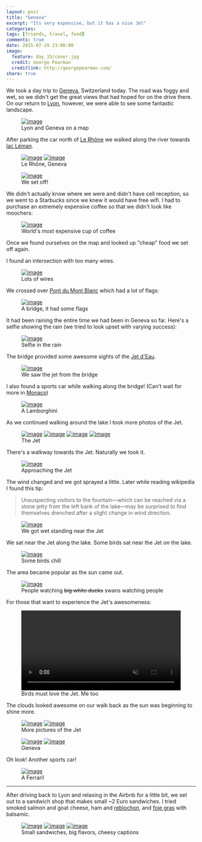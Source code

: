 ```yaml
---
layout: post
title: "Geneva"
excerpt: "Its very expensive, but it has a nice Jet"
categories: 
tags: [friends, travel, food]
comments: true
date: 2015-07-29 23:00:00
image:
  feature: day_15/cover.jpg
  credit: George Pearman
  creditlink: http://georgepearman.com/
share: true
---
```


We took a day trip to [Geneva](https://en.wikipedia.org/wiki/Geneva),
Switzerland today.  The road was foggy and wet, so we didn't get the great
views that had hoped for on the drive there.  On our
return to [Lyon](https://en.wikipedia.org/wiki/Lyon), however, we were able to see some fantastic landscape.

<figure class="full">
	<a href="{{site.url}}/images/day_15/map.png" title="Lyon and Geneva on a map"><img src="{{site.url}}/images/day_15/map.png" alt="image"></a>
    <figcaption>Lyon and Geneva on a map</figcaption>
</figure>

After parking the car north of [Le Rhône](https://en.wikipedia.org/wiki/Rhône)
we walked along the river towards [lac Léman](https://en.wikipedia.org/wiki/Lake_Geneva).

<figure class="full">
	<a href="{{site.url}}/images/day_15/1.jpg" title="Le Rhône, Geneva"><img src="{{site.url}}/images/day_15/1.jpg" alt="image"></a>
	<a href="{{site.url}}/images/day_15/2.jpg" title="Le Rhône, Geneva"><img src="{{site.url}}/images/day_15/2.jpg" alt="image"></a>
    <figcaption>Le Rhône, Geneva</figcaption>
</figure>

<figure class="full">
	<a href="{{site.url}}/images/day_15/3.jpg" title="We set off!"><img src="{{site.url}}/images/day_15/3.jpg" alt="image"></a>
    <figcaption>We set off!</figcaption>
</figure>

We didn't actually know where we were and didn't have cell reception, so we
went to a Starbucks since we knew it would have free wifi.  I had to purchase
an extremely expensive coffee so that we didn't look like moochers:

<figure class="full">
	<a href="{{site.url}}/images/day_15/4.jpg" title="World's most expensive cup of coffee"><img src="{{site.url}}/images/day_15/4.jpg" alt="image"></a>
    <figcaption>World's most expensive cup of coffee</figcaption>
</figure>

Once we found ourselves on the map and looked up "cheap" food we set off again.

I found an intersection with too many wires.

<figure class="full">
	<a href="{{site.url}}/images/day_15/5.jpg" title="Lots of wires"><img src="{{site.url}}/images/day_15/5.jpg" alt="image"></a>
    <figcaption>Lots of wires</figcaption>
</figure>

We crossed over [Pont du Mont Blanc](https://fr.wikipedia.org/wiki/Pont_du_Mont-Blanc_(Genève)) which had a lot of flags:

<figure class="full">
	<a href="{{site.url}}/images/day_15/6.jpg" title="A bridge, it had some flags"><img src="{{site.url}}/images/day_15/6.jpg" alt="image"></a>
    <figcaption>A bridge, it had some flags</figcaption>
</figure>

It had been raining the entire time we had been in Geneva so far.  Here's
a selfie showing the rain (we tried to look upset with varying success):

<figure class="full">
	<a href="{{site.url}}/images/day_15/8.jpg" title="Selfie in the rain"><img src="{{site.url}}/images/day_15/8.jpg" alt="image"></a>
    <figcaption>Selfie in the rain</figcaption>
</figure>

The bridge provided some awesome sights of the [Jet d'Eau](https://en.wikipedia.org/wiki/Jet_d%27Eau).

<figure class="full">
	<a href="{{site.url}}/images/day_15/9.jpg" title="We saw the jet from the bridge"><img src="{{site.url}}/images/day_15/9.jpg" alt="image"></a>
    <figcaption>We saw the jet from the bridge</figcaption>
</figure>

I also found a sports car while walking along the bridge! (Can't wait for more
in [Monaco](https://en.wikipedia.org/wiki/Monaco))

<figure class="full">
	<a href="{{site.url}}/images/day_15/10.jpg" title="A Lamborghini"><img src="{{site.url}}/images/day_15/10.jpg" alt="image"></a>
    <figcaption>A Lamborghini</figcaption>
</figure>

As we continued walking around the lake I took more photos of the Jet.

<figure class="full">
	<a href="{{site.url}}/images/day_15/11.jpg" title="The Jet"><img src="{{site.url}}/images/day_15/11.jpg" alt="image"></a>
	<a href="{{site.url}}/images/day_15/16.jpg" title="The Jet"><img src="{{site.url}}/images/day_15/16.jpg" alt="image"></a>
	<a href="{{site.url}}/images/day_15/17.jpg" title="The Jet"><img src="{{site.url}}/images/day_15/17.jpg" alt="image"></a>
	<a href="{{site.url}}/images/day_15/18.jpg" title="The Jet"><img src="{{site.url}}/images/day_15/18.jpg" alt="image"></a>
    <figcaption>The Jet</figcaption>
</figure>

There's a walkway towards the Jet.  Naturally we took it.

<figure class="full">
	<a href="{{site.url}}/images/day_15/19.jpg" title="Approaching the Jet"><img src="{{site.url}}/images/day_15/19.jpg" alt="image"></a>
    <figcaption>Approaching the Jet</figcaption>
</figure>

The wind changed and we got sprayed a little.  Later while reading wikipedia
I found this tip:

>Unsuspecting visitors to the fountain—which can be reached via a stone jetty from the left bank of the lake—may be surprised to find themselves drenched after a slight change in wind direction.

<figure class="full">
	<a href="{{site.url}}/images/day_15/22.jpg" title="We got wet standing near the Jet"><img src="{{site.url}}/images/day_15/22.jpg" alt="image"></a>
    <figcaption>We got wet standing near the Jet</figcaption>
</figure>

We sat near the Jet along the lake.  Some birds sat near the Jet _on_ the lake.

<figure class="full">
	<a href="{{site.url}}/images/day_15/29.jpg" title="Some birds chill"><img src="{{site.url}}/images/day_15/29.jpg" alt="image"></a>
    <figcaption>Some birds chill</figcaption>
</figure>

The area became popular as the sun came out.

<figure class="full">
	<a href="{{site.url}}/images/day_15/31.jpg" title="People watching <s>big white ducks</s> swans watching people"><img src="{{site.url}}/images/day_15/31.jpg" alt="image"></a>
    <figcaption>People watching <s>big white ducks</s> swans watching people</figcaption>
</figure>

For those that want to experience the Jet's awesomeness:

<figure class="full" style="padding-top:0px">
    <video width="100%" controls loop autoplay muted>
      <source src="{{site.url}}/images/day_15/jet.mp4">
    </video>
    <figcaption>Birds must love the Jet. Me too</figcaption>
</figure>

The clouds looked awesome on our walk back as the sun was beginning to shine
more.

<figure class="full">
	<a href="{{site.url}}/images/day_15/34.jpg" title="The Jet"><img src="{{site.url}}/images/day_15/34.jpg" alt="image"></a>
	<a href="{{site.url}}/images/day_15/35.jpg" title="The Jet"><img src="{{site.url}}/images/day_15/35.jpg" alt="image"></a>
    <figcaption>More pictures of the Jet</figcaption>
</figure>

<figure class="full">
	<a href="{{site.url}}/images/day_15/37.jpg" title="Geneva is pretty"><img src="{{site.url}}/images/day_15/37.jpg" alt="image"></a>
	<a href="{{site.url}}/images/day_15/38.jpg" title="Geneva"><img src="{{site.url}}/images/day_15/38.jpg" alt="image"></a>
    <figcaption>Geneva</figcaption>
</figure>

Oh look! Another sports car!

<figure class="full">
	<a href="{{site.url}}/images/day_15/39.jpg" title="Ferrari"><img src="{{site.url}}/images/day_15/39.jpg" alt="image"></a>
    <figcaption>A Ferrari!</figcaption>
</figure>

---

After driving back to Lyon and relaxing in the Airbnb for a little bit, we set
out to a sandwich shop that makes small ~2 Euro sandwiches.  I tried smoked salmon and
goat cheese, ham and [reblochon](https://en.wikipedia.org/wiki/Reblochon), and [foie gras](https://en.wikipedia.org/wiki/Foie_gras) with balsamic.

<figure class="third">
	<a href="{{site.url}}/images/day_15/44.jpg" title="Ham and reblochon"><img src="{{site.url}}/images/day_15/44.jpg" alt="image"></a>
	<a href="{{site.url}}/images/day_15/45.jpg" title="Foie gras"><img src="{{site.url}}/images/day_15/45.jpg" alt="image"></a>
	<a href="{{site.url}}/images/day_15/46.jpg" title="smoked salmon and goat cheese"><img src="{{site.url}}/images/day_15/46.jpg" alt="image"></a>
    <figcaption>Small sandwiches, big flavors, cheesy captions</figcaption>
</figure>
